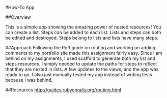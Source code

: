 #How-To App

##Overview

This is a simple app showing the amazing power of nested resources! You can create a list. Steps can be added to each list. Lists and steps can both be edited and destroyed. Steps belong to lists and lists have many steps.

##Approach
Following the RoR guide on routing and working on adding comments to my portfolio site made this assignment fairly easy. Since I am behind on my assignments, I used scaffold to generate both my list and steps resources. I simply needed to update the paths for steps to reflect that they are nested in lists. A few updates to the views, and the app was ready to go. I also just manually tested my app instead of writing tests because I was behind.

##Resources
http://guides.rubyonrails.org/routing.html